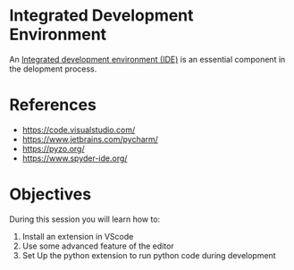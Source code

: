 Integrated Development Environment
==================================

An [Integrated development environment (IDE)](https://en.wikipedia.org/wiki/Integrated_development_environment) is an essential component in the delopment process. 

# References

- https://code.visualstudio.com/
- https://www.jetbrains.com/pycharm/
- https://pyzo.org/
- https://www.spyder-ide.org/

# Objectives

During this session you will learn how to:

1. Install an extension in VScode
2. Use some advanced feature of the editor
3. Set Up the python extension to run python code during development



